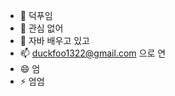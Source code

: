 - 👋 덕푸임
- 👀 관심 없어
- 🌱 자바 배우고 있고
- 📫 duckfoo1322@gmail.com 으로 연
- 😄 엄
- ⚡ 엄엄

<!---
duckfoo123/duckfoo123 is a ✨ special ✨ repository because its `README.md` (this file) appears on your GitHub profile.
You can click the Preview link to take a look at your changes.
--->
